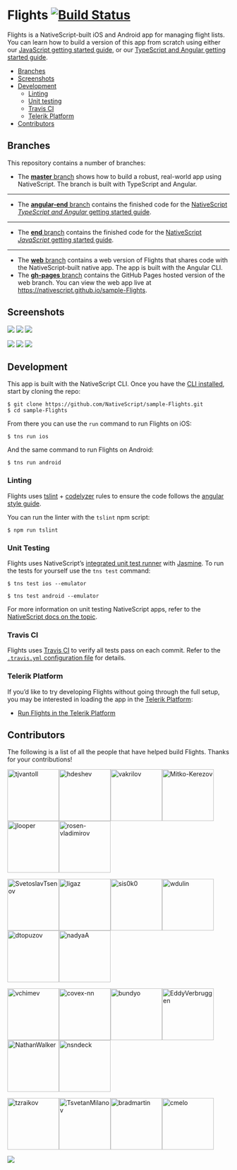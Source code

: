 # Flights [![Build Status](https://travis-ci.org/NativeScript/sample-Flights.svg?branch=master)](https://travis-ci.org/NativeScript/sample-Flights)

Flights is a NativeScript-built iOS and Android app for managing flight lists. You can learn how to build a version of this app from scratch using either our [JavaScript getting started guide](http://docs.nativescript.org/tutorial/chapter-0), or our [TypeScript and Angular getting started guide](http://docs.nativescript.org/angular/tutorial/ng-chapter-0).

<!-- * [Download](#download) -->

* [Branches](#branches)
* [Screenshots](#screenshots)
* [Development](#development)
    * [Linting](#linting)
    * [Unit testing](#unit-testing)
    * [Travis CI](#travis)
    * [Telerik Platform](#telerik-platform)
* [Contributors](#contributors)

<h2 id="branches">Branches</h2>

This repository contains a number of branches:

* The [**master** branch](https://github.com/NativeScript/sample-Flights/) shows how to build a robust, real-world app using NativeScript. The branch is built with TypeScript and Angular.

---

* The [**angular-end** branch](https://github.com/NativeScript/sample-Flights/tree/angular-end) contains the finished code for the [NativeScript _TypeScript and Angular_ getting started guide](http://docs.nativescript.org/angular/tutorial/ng-chapter-0).

---

* The [**end** branch](https://github.com/NativeScript/sample-Flights/tree/end) contains the finished code for the [NativeScript _JavaScript_ getting started guide](http://docs.nativescript.org/tutorial/chapter-0).

---

* The [**web** branch](https://github.com/NativeScript/sample-Flights/tree/web) contains a web version of Flights that shares code with the NativeScript-built native app. The app is built with the Angular CLI.
* The [**gh-pages** branch](https://github.com/NativeScript/sample-Flights/tree/gh-pages) contains the GitHub Pages hosted version of the web branch. You can view the web app live at <https://nativescript.github.io/sample-Flights>.

<h2 id="screenshots">Screenshots</h2>

![](assets/screenshots/ios-1.png)
![](assets/screenshots/ios-2.png)
![](assets/screenshots/ios-3.png)

![](assets/screenshots/android-1.png)
![](assets/screenshots/android-2.png)
![](assets/screenshots/android-3.png)

<h2 id="development">Development</h2>

This app is built with the NativeScript CLI. Once you have the [CLI installed](https://docs.nativescript.org/start/quick-setup), start by cloning the repo:

```
$ git clone https://github.com/NativeScript/sample-Flights.git
$ cd sample-Flights
```

From there you can use the `run` command to run Flights on iOS:

```
$ tns run ios
```

And the same command to run Flights on Android:

```
$ tns run android
```

<h3 id="linting">Linting</h3>

Flights uses [tslint](https://www.npmjs.com/package/tslint) + [codelyzer](https://github.com/mgechev/codelyzer) rules to ensure the code follows the [angular style guide](https://angular.io/docs/ts/latest/guide/style-guide.html).

You can run the linter with the `tslint` npm script:
```
$ npm run tslint
```

<h3 id="unit-testing">Unit Testing</h3>

Flights uses NativeScript’s [integrated unit test runner](http://docs.nativescript.org/core-concepts/testing) with [Jasmine](http://jasmine.github.io/). To run the tests for yourself use the `tns test` command:

```
$ tns test ios --emulator
```

```
$ tns test android --emulator
```

For more information on unit testing NativeScript apps, refer to the [NativeScript docs on the topic](http://docs.nativescript.org/core-concepts/testing).

<h3 id="travis">Travis CI</h3>

Flights uses [Travis CI](https://travis-ci.org/) to verify all tests pass on each commit. Refer to the [`.travis.yml` configuration file](https://github.com/NativeScript/sample-Flights/blob/master/.travis.yml) for details.

<h3 id="telerik-platform">Telerik Platform</h3>

If you’d like to try developing Flights without going through the full setup, you may be interested in loading the app in the [Telerik Platform](http://www.telerik.com/platform):

* [Run Flights in the Telerik Platform](https://platform.telerik.com/#appbuilder/clone/https%3A%2F%2Fgithub.com%2FIcenium%2Fnativescript-sample-flights)

<h2 id="contributors">Contributors</h2>

The following is a list of all the people that have helped build Flights. Thanks for your contributions!

[<img alt="tjvantoll" src="https://avatars.githubusercontent.com/u/544280?v=3&s=117" width="117">](https://github.com/tjvantoll)[<img alt="hdeshev" src="https://avatars.githubusercontent.com/u/63219?v=3&s=117" width="117">](https://github.com/hdeshev)[<img alt="vakrilov" src="https://avatars.githubusercontent.com/u/4092076?v=3&s=117" width="117">](https://github.com/vakrilov)[<img alt="Mitko-Kerezov" src="https://avatars.githubusercontent.com/u/6683316?v=3&s=117" width="117">](https://github.com/Mitko-Kerezov)[<img alt="jlooper" src="https://avatars.githubusercontent.com/u/1450004?v=3&s=117" width="117">](https://github.com/jlooper)[<img alt="rosen-vladimirov" src="https://avatars.githubusercontent.com/u/8351653?v=3&s=117" width="117">](https://github.com/rosen-vladimirov)

[<img alt="SvetoslavTsenov" src="https://avatars.githubusercontent.com/u/3598759?v=3&s=117" width="117">](https://github.com/SvetoslavTsenov)[<img alt="ligaz" src="https://avatars.githubusercontent.com/u/19437?v=3&s=117" width="117">](https://github.com/ligaz)[<img alt="sis0k0" src="https://avatars.githubusercontent.com/u/7893485?v=3&s=117" width="117">](https://github.com/sis0k0)[<img alt="wdulin" src="https://avatars.githubusercontent.com/u/1111372?v=3&s=117" width="117">](https://github.com/wdulin)[<img alt="dtopuzov" src="https://avatars.githubusercontent.com/u/6651651?v=3&s=117" width="117">](https://github.com/dtopuzov)[<img alt="nadyaA" src="https://avatars.githubusercontent.com/u/6064810?v=3&s=117" width="117">](https://github.com/nadyaA)

[<img alt="vchimev" src="https://avatars.githubusercontent.com/u/12251337?v=3&s=117" width="117">](https://github.com/vchimev)[<img alt="covex-nn" src="https://avatars.githubusercontent.com/u/110878?v=3&s=117" width="117">](https://github.com/covex-nn)[<img alt="bundyo" src="https://avatars.githubusercontent.com/u/98318?v=3&s=117" width="117">](https://github.com/bundyo)[<img alt="EddyVerbruggen" src="https://avatars.githubusercontent.com/u/1426370?v=3&s=117" width="117">](https://github.com/EddyVerbruggen)[<img alt="NathanWalker" src="https://avatars.githubusercontent.com/u/457187?v=3&s=117" width="117">](https://github.com/NathanWalker)[<img alt="nsndeck" src="https://avatars.githubusercontent.com/u/5665150?v=3&s=117" width="117">](https://github.com/nsndeck)

[<img alt="tzraikov" src="https://avatars.githubusercontent.com/u/3244426?v=3&s=117" width="117">](https://github.com/tzraikov)[<img alt="TsvetanMilanov" src="https://avatars.githubusercontent.com/u/10463529?v=3&s=117" width="117">](https://github.com/TsvetanMilanov)[<img alt="bradmartin" src="https://avatars.githubusercontent.com/u/6006148?v=3&s=117" width="117">](https://github.com/bradmartin)[<img alt="cmelo" src="https://avatars.githubusercontent.com/u/872461?v=3&s=117" width="117">](https://github.com/cmelo)

<!-- Note: The table above get generated with the following commands -->
<!-- npm install -g github-contributors-list -->
<!-- githubcontrib --owner NativeScript --repo sample-Flights --cols 6 --sortOrder desc | pbcopy -->

![](https://ga-beacon.appspot.com/UA-111455-24/nativescript/sample-flights?pixel)